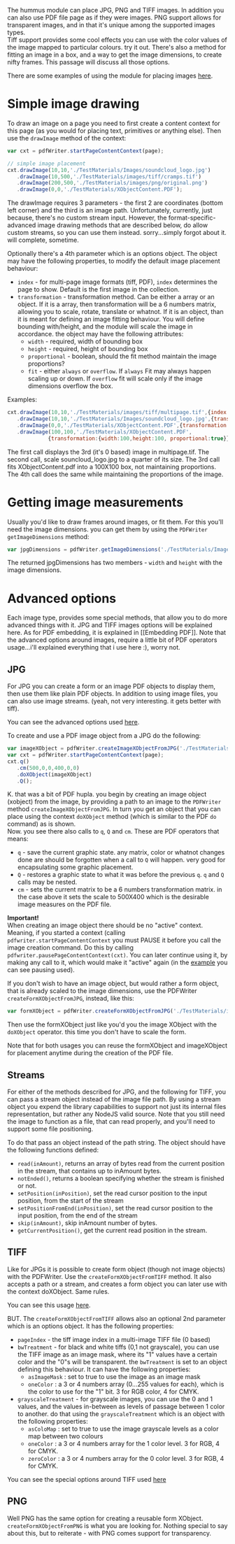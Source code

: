 The hummus module can place JPG, PNG and TIFF images. In addition you can also use PDF file page as if they were images. 
PNG support allows for transparent images, and in that it's unique among the supported images types.  
Tiff support provides some cool effects you can use with the color values of the image mapped to particular colours. try it out. There's also a method for fitting an image in a box, and a way to get the image dimensions, to create nifty frames. This passage will discuss all those options.

There are some examples of using the module for placing images [here](../tests/HighLevelImages.js). 

# Simple image drawing

To draw an image on a page you need to first create a content context for this page (as you would for placing text, primitives or anything else). Then use the `drawImage` method of the context:

```javascript
var cxt = pdfWriter.startPageContentContext(page);

// simple image placement
cxt.drawImage(10,10,'./TestMaterials/Images/soundcloud_logo.jpg')
   .drawImage(10,500,'./TestMaterials/images/tiff/cramps.tif')
   .drawImage(200,500,'./TestMaterials/images/png/original.png')
   .drawImage(0,0,'./TestMaterials/XObjectContent.PDF');
```

The drawImage requires 3 parameters - the first 2 are coordinates (bottom left corner) and the third is an image path. Unfortunately, currently, just because, there's no custom stream input. However, the format-specific-advanced image drawing methods that are described below, do allow custom streams, so you can use them instead. sorry...simply forgot about it. will complete, sometime.

Optionally there's a 4th parameter which is an options object. The object may have the following properties, to modify the default image placement behaviour:

* `index` - for multi-page image formats (tiff, PDF), `index` determines the page to show. Default is the first image in the collection.
* `transformation` - transformation method. Can be either a array or an object. If it is a array, then transformation will be a 6 numbers matrix, allowing you to scale, rotate, translate or whatnot. If it is an object, than it is meant for defining an image fitting behaviour. You will define bounding with/height, and the module will scale the image in accordance. the object may have the following attributes:
    *  `width` - required, width of bounding box
    * `height` - required, height of bounding box
    * `proportional` - boolean, should the fit method maintain the image proportions?
    * `fit` - either `always` or `overflow`. If `always` Fit may always happen scaling up or down. If `overflow` fit will scale only if the image dimensions overflow the box.

Examples:

```javascript
cxt.drawImage(10,10,'./TestMaterials/images/tiff/multipage.tif',{index:2})
   .drawImage(10,10,'./TestMaterials/Images/soundcloud_logo.jpg',{transformation:[0.25,0,0,0.25,0,0]})
   .drawImage(0,0,'./TestMaterials/XObjectContent.PDF',{transformation:{width:100,height:100}})
   .drawImage(100,100,'./TestMaterials/XObjectContent.PDF',
             {transformation:{width:100,height:100, proportional:true}});
```

The first call displays the 3rd (it's 0 based) image in multipage.tif.
The second call, scale souncloud_logo.jpg to a quarter of its size.
The 3rd call fits XObjectContent.pdf into a 100X100 box, not maintaining proportions. The 4th call does the same while maintaining the proportions of the image.

# Getting image measurements

Usually you'd like to draw frames around images, or fit them. For this you'll need the image dimensions. you can get them by using the `PDFWriter` `getImageDimensions` method:

```javascript
var jpgDimensions = pdfWriter.getImageDimensions('./TestMaterials/Images/soundcloud_logo.jpg'); 
```

The returned jpgDimensions has two members - `width` and `height` with the image dimensions.

# Advanced options

Each image type, provides some special methods, that allow you to do more advanced things with it. JPG and TIFF images options will be explained here. As for PDF embedding, it is explained in [[Embedding PDF]]. Note that the advanced options around images, require a little bit of PDF operators usage...i'll explained everything that i use here :), worry not.

## JPG

For JPG you can create a form or an image PDF objects to display them, then use them like plain PDF objects. In addition to using image files, you can also use image streams. (yeah, not very interesting. it gets better with tiff). 

You can see the advanced options used [here](../tests/BasicJPGImagesTest.js).

To create and use a PDF image object from a JPG do the following:

```javascript
var imageXObject = pdfWriter.createImageXObjectFromJPG('./TestMaterials/images/otherStage.JPG');
var cxt = pdfWriter.startPageContentContext(page);
cxt.q()
   .cm(500,0,0,400,0,0)
   .doXObject(imageXObject)
   .Q();
```

K. that was a bit of PDF hupla.  you begin by creating an image object (xobject) from the image, by providing a path to an image to the `PDFWriter` method `createImageXObjectFromJPG`. In turn you get an object that you can place using the context `doXObject` method (which is similar to the PDF `do` command) as is shown.     
Now. you see there also calls to `q`, `Q` and `cm`. These are PDF operators that means:    
* `q` - save the current graphic state. any matrix, color or whatnot changes done are should be forgotten when a call to `Q` will happen. very good for encapsulating some graphic placement.
* `Q` - restores a graphic state to what it was before the previous `q`. `q` and `Q` calls may be nested.
* `cm` - sets the current matrix to be a 6 numbers transformation matrix. in the case above it sets the scale to 500X400 which is the desirable image measures on the PDF file.

**Important!**     
When creating an image object there should be no "active" context. Meaning, if you started a context (calling `pdfwriter.startPageContentContext` you must PAUSE it before you call the image creation command. Do this by calling `pdfwriter.pausePageContentContext(cxt)`. You can later continue using it, by making any call to it, which would make it "active" again (in the [example](../tests/BasicJPGImagesTest.js) you can see pausing used).

If you don't wish to have an image object, but would rather a form object, that is already scaled to the image dimensions, use the PDFWriter `createFormXObjectFromJPG`, instead, like this:

```javascript
var formXObject = pdfWriter.createFormXObjectFromJPG('./TestMaterials/images/otherStage.JPG');
```

Then use the formXObject just like you'd you the image XObject with the `doXObject` operator. this time you don't have to scale the form.

Note that for both usages you can reuse the formXObject and imageXObject for placement anytime during the creation of the PDF file.

## Streams

For either of the methods described for JPG, and the following for TIFF, you can pass a stream object instead of the image file path. By using a stream object you expend the library capabilities to support not just its internal files representation, but rather any NodeJS valid source. Note that you still need the image to function as a file, that can read properly, and you'll need to support some file positioning.

To do that pass an object instead of the path string. The object should have the following functions defined:
* `read(inAmount)`, returns an array of bytes read from the current position in the stream, that contains up to inAmount bytes.
* `notEnded()`, returns a boolean specifying whether the stream is finished or not.
* `setPosition(inPosition)`, set the read cursor position to the input position, from the start of the stream
* `setPositionFromEnd(inPosition)`, set the read cursor position to the input position, from the end of the stream
* `skip(inAmount)`, skip inAmount number of bytes.
* `getCurrentPosition()`, get the current read position in the stream.


## TIFF

Like for JPGs it is possible to create form object (though not image objects) with the PDFWriter. Use the 
`createFormXObjectFromTIFF` method. It also accepts a path or a stream, and creates a form object you can later use with the context doXObject. Same rules.

You can see this usage [here](../tests/TiffImageTest.js).

BUT. The `createFormXObjectFromTIFF` allows also an optional 2nd parameter which is an options object. It has the following properties:
* `pageIndex` - the tiff image index in a multi-image TIFF file (0 based)
* `bwTreatment` - for black and white tiffs (0,1 not grayscale), you can use the TIFF image as an image mask, where its "1" values have a certain color and the "0"s will be transparent. the `bwTreatment` is set to an object defining this behaviour. It can have the following properties:
    * `asImageMask` : set to true to use the image as an image mask
    * `oneColor` : a 3 or 4 numbers array (0...255 values for each), which is the color to use for the "1" bit. 3 for RGB color, 4 for CMYK.
* `grayscaleTreatment` - for grayscale images, you can use the 0 and 1 values, and the values in-between as levels of passage between 1 color to another. do that using the `grayscaleTreatment` which is an object with the following properties:
    * `asColoMap` : set to true to use the image grayscale levels as a color map between two colours
    * `oneColor` : a 3 or 4 numbers array for the 1 color level. 3 for RGB, 4 for CMYK.
    * `zeroColor` : a 3 or 4 numbers array for the 0 color level. 3 for RGB, 4 for CMYK.

You can see the special options around TIFF used [here](../tests/TiffSpecialsTest.js)

## PNG

Well PNG has the same option for creating a reusable form XObject. `createFormXObjectFromPNG` is what you are looking for. Nothing special to say about this, but to reiterate - with PNG comes support for transparency.